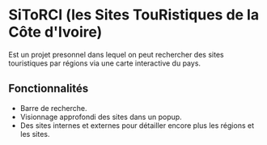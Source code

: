 # SiToRCI (les Sites TouRistiques de la Côte d'Ivoire)
Est un projet presonnel dans lequel on peut rechercher des sites touristiques par régions via une carte interactive du pays.

## Fonctionnalités
- Barre de recherche.
- Visionnage approfondi des sites dans un popup.
- Des sites internes et externes pour détailler encore plus les régions et les sites.

